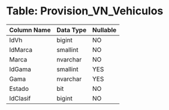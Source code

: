 # Table: Provision_VN_Vehiculos

| Column Name | Data Type | Nullable |
|-------------|-----------|----------|
| IdVh | bigint | NO |
| IdMarca | smallint | NO |
| Marca | nvarchar | NO |
| IdGama | smallint | YES |
| Gama | nvarchar | YES |
| Estado | bit | NO |
| IdClasif | bigint | NO |
